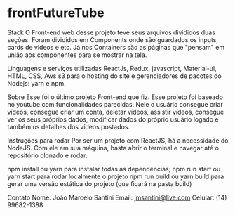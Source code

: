 # frontFutureTube
Stack
O Front-end web desse projeto teve seus arquivos divididos duas seções. Foram divididos em Components onde são guardados os inputs, cards de videos e etc. Já nos Containers são as páginas que "pensam" em união aos componentes para se mostrar na tela.

Linguagens e serviços utilizadas
ReactJs, Redux, javascript, Material-ui, HTML, CSS, Aws s3 para o hosting do site e gerenciadores de pacotes do Nodejs: yarn e npm.

Sobre
Esse foi o último projeto Front-end que fiz. Esse projeto foi baseado no youtube com funcionalidades parecidas. Nele o usuário consegue criar vídeos, consegue criar um conta, deletar vídeos, assistir vídeos, consegue ver os seus próprios dados, modificar dados do próprio usuário logado e também os detalhes dos vídeos postados.

Instruções para rodar
Por ser um projeto com ReactJS, há a necessidade do NodeJS. Com ele em sua máquina, basta abrir o terminal e navegar até o repositório clonado e rodar:

npm install ou yarn para instalar todas as dependências;
npm run start ou yarn start para rodar localmente o projeto
npm run build ou yarn build para gerar uma versão estática do projeto (que ficará na pasta build)

Contato
Nome: João Marcelo Santini
Email: jmsantini@live.com
Celular: (14) 99682-1388

